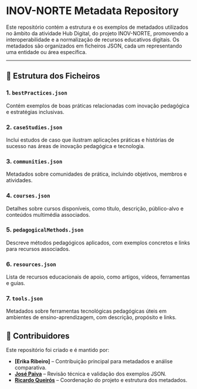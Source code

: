 # INOV-NORTE Metadata Repository

Este repositório contém a estrutura e os exemplos de metadados utilizados no âmbito da atividade Hub Digital, do projeto INOV-NORTE, promovendo a interoperabilidade e a normalização de recursos educativos digitais. Os metadados são organizados em ficheiros JSON, cada um representando uma entidade ou área específica.

---

## 📁 Estrutura dos Ficheiros

### 1. **`bestPractices.json`**  
Contém exemplos de boas práticas relacionadas com inovação pedagógica e estratégias inclusivas.

### 2. **`caseStudies.json`**  
Inclui estudos de caso que ilustram aplicações práticas e histórias de sucesso nas áreas de inovação pedagógica e tecnologia.

### 3. **`communities.json`**  
Metadados sobre comunidades de prática, incluindo objetivos, membros e atividades.

### 4. **`courses.json`**  
Detalhes sobre cursos disponíveis, como título, descrição, público-alvo e conteúdos multimédia associados.

### 5. **`pedagogicalMethods.json`**  
Descreve métodos pedagógicos aplicados, com exemplos concretos e links para recursos associados.

### 6. **`resources.json`**  
Lista de recursos educacionais de apoio, como artigos, vídeos, ferramentas e guias.

### 7. **`tools.json`**  
Metadados sobre ferramentas tecnológicas pedagógicas úteis em ambientes de ensino-aprendizagem, com descrição, propósito e links.

## 👥 Contribuidores

Este repositório foi criado e é mantido por:  
- **[Erika Ribeiro]** – Contribuição principal para metadados e análise comparativa.  
- **[José Paiva](https://github.com/josepaiva94)** – Revisão técnica e validação dos exemplos JSON.  
- **[Ricardo Queirós](https://github.com/rqueiros)** – Coordenação do projeto e estrutura dos metadados.  
